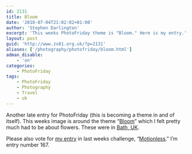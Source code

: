 ```yaml
---
id: 2131
title: Bloom
date: '2010-07-04T21:02:02+01:00'
author: 'Stephen Darlington'
excerpt: 'This weeks PhotoFriday theme is "Bloom." Here is my entry.'
layout: post
guid: 'http://www.zx81.org.uk/?p=2131'
aliases: ['/photography/photofriday/bloom.html']
adman_disable:
    - 'on'
categories:
    - PhotoFriday
tags:
    - PhotoFriday
    - Photography
    - Travel
    - uk
---
```


Another late entry for PhotoFriday (this is becoming a theme in and of itself). This weeks image is around the theme “[Bloom](http://www.photofriday.com/archives/challenge/000995.php)” which I felt pretty much had to be about flowers. These were in [Bath, UK](/travel/bath-uk.html).

Please also vote for [my entry](/photography/photofriday/motionless.html) in last weeks challenge, “[Motionless](http://www.photofriday.com/linkviewer.php?id=993).” I’m entry number 167.